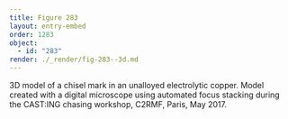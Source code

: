 ```yaml
---
title: Figure 283
layout: entry-embed
order: 1283
object:
  - id: "283"
render: ./_render/fig-283--3d.md
---
```


3D model of a chisel mark in an unalloyed electrolytic copper. Model created with a digital microscope using automated focus stacking during the CAST:ING chasing workshop, C2RMF, Paris, May 2017.
